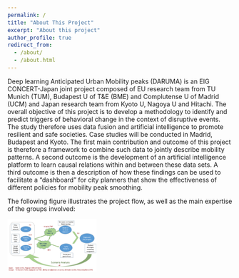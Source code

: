 ```yaml
---
permalink: /
title: "About This Project"
excerpt: "About this project"
author_profile: true
redirect_from: 
  - /about/
  - /about.html
---
```


Deep learning Anticipated Urban Mobility peaks (DARUMA) is an EIG CONCERT-Japan joint project composed of EU research team from TU Munich (TUM), Budapest U of T&E (BME) and Complutense U of Madrid (UCM) and Japan research team from Kyoto U, Nagoya U and Hitachi. The overall objective of this project is to develop a methodology to identify and predict triggers of behavioral change in the context of disruptive events. The study therefore uses data fusion and artificial intelligence to promote resilient and safe societies. Case studies will be conducted in Madrid, Budapest and Kyoto. The first main contribution and outcome of this project is therefore a framework to combine such
data to jointly describe mobility patterns. A second outcome is the development of an artificial intelligence platform to learn causal relations within and between these data sets. A third outcome is then a description of how these findings can be used to facilitate a “dashboard” for city planners that show the effectiveness of different policies for mobility peak smoothing.

The following figure illustrates the project flow, as well as the main expertise of the groups involved: 

<img src="/images/daruma_flowchart.png" alt="drawing" style="width:200px;"/>


